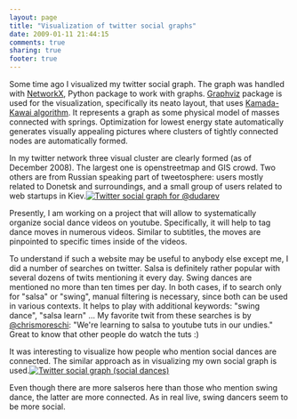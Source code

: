 ```yaml
---
layout: page
title: "Visualization of twitter social graphs"
date: 2009-01-11 21:44:15
comments: true
sharing: true
footer: true
---
```


Some time ago I visualized my twitter social graph. The graph was
handled with [NetworkX](http://networkx.lanl.gov/), Python package
to work with graphs. [Graphviz](http://www.graphviz.org/) package
is used for the visualization, specifically its neato layout, that
uses
[Kamada-Kawai algorithm](http://en.wikipedia.org/wiki/Force-based_algorithms).
It represents a graph as some physical model of masses connected
with springs. Optimization for lowest energy state automatically
generates visually appealing pictures where clusters of tightly
connected nodes are automatically formed.

In my twitter network three visual cluster are clearly formed (as
of December 2008). The largest one is openstreetmap and GIS crowd.
Two others are from Russian speaking part of tweetosphere: users
mostly related to Donetsk and surroundings, and a small group of
users related to web startups in
Kiev.[![Twitter social graph for @dudarev](http://farm4.static.flickr.com/3486/3188408507_ec6c705a7b.jpg)](http://www.flickr.com/photos/dudarev/3188408507/ "Twitter social graph for @dudarev by dudarev, on Flickr")

Presently, I am working on a project that will allow to
systematically organize social dance videos on youtube.
Specifically, it will help to tag dance moves in numerous videos.
Similar to subtitles, the moves are pinpointed to specific times
inside of the videos.

To understand if such a website may be useful to anybody else
except me, I did a number of searches on twitter. Salsa is
definitely rather popular with several dozens of twits mentioning
it every day. Swing dances are mentioned no more than ten times per
day. In both cases, if to search only for "salsa" or "swing",
manual filtering is necessary, since both can be used in various
contexts. It helps to play with additional keywords: "swing dance",
"salsa learn" ... My favorite twit from these searches is by
[@chrismoreschi](http://twitter.com/chrismoreschi): "We're learning
to salsa to youtube tuts in our undies." Great to know that other
people do watch the tuts :)

It was interesting to visualize how people who mention social
dances are connected. The similar approach as in visualizing my own
social graph is
used.[![Twitter social graph (social dances)](http://farm4.static.flickr.com/3321/3188408581_64c617d579.jpg)](http://www.flickr.com/photos/dudarev/3188408581/ "Twitter social graph (social dances) by dudarev, on Flickr")

Even though there are more salseros here than those who mention
swing dance, the latter are more connected. As in real live, swing
dancers seem to be more social.
